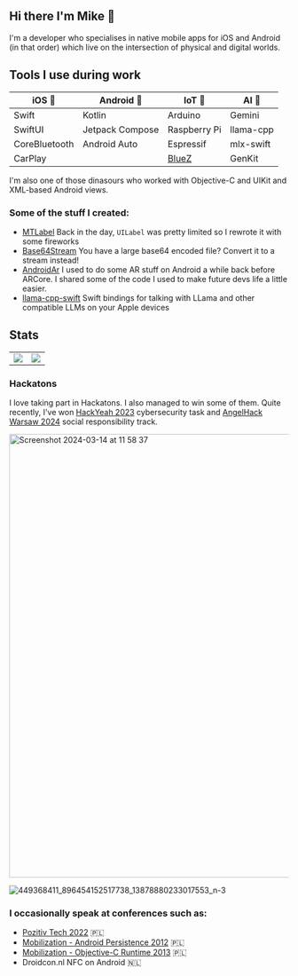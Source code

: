 ## Hi there I'm Mike 👋 

I'm a developer who specialises in native mobile apps for iOS and Android (in that order) which live on the intersection of physical and digital worlds.

## Tools I use during work 

| iOS 📱 | Android 🤖 | IoT 🦾 | AI 🧠
|---------|---------| --------- | ---------
| Swift  | Kotlin  | Arduino | Gemini
| SwiftUI  | Jetpack Compose | Raspberry Pi | llama-cpp
| CoreBluetooth  | Android Auto | Espressif | mlx-swift
|  CarPlay | | [BlueZ](http://www.bluez.org) | GenKit

I'm also one of those dinasours who worked with Objective-C and UIKit and XML-based Android views.

### Some of the stuff I created:

- [MTLabel](https://github.com/srgtuszy/MTLabel) Back in the day, `UILabel` was pretty limited so I rewrote it with some fireworks
- [Base64Stream](https://github.com/srgtuszy/Base64Stream) You have a large base64 encoded file? Convert it to a stream instead!
- [AndroidAr](https://github.com/srgtuszy/AndroidAr) I used to do some AR stuff on Android a while back before ARCore. I shared some of the code I used to make future devs life a little easier.
- [llama-cpp-swift](https://github.com/srgtuszy/llama-cpp-swift) Swift bindings for talking with LLama and other compatible LLMs on your Apple devices


## Stats

<div align="center">
  <table>
    <tr>
      <td align="center" valign="middle">
        <img src="https://github-readme-stats.vercel.app/api?username=srgtuszy&show_icons=true&theme=radical" />
      </td>
      <td align="center" valign="middle">
        <img src="https://github-readme-stats.vercel.app/api/top-langs/?username=srgtuszy&theme=radical" />
      </td>
    </tr>
  </table>
</div>

### Hackatons

I love taking part in Hackatons. I also managed to win some of them. Quite recently, I've won [HackYeah 2023](https://www.youtube.com/watch?v=KSgIre2zTdk) cybersecurity task and [AngelHack Warsaw 2024](https://angelhack.com/hackglobal/warsaw/) social responsibility track.


<img width="800" alt="Screenshot 2024-03-14 at 11 58 37" src="https://github.com/srgtuszy/srgtuszy/assets/290669/3ddde2bc-02e7-4e76-84d4-b4cf89d9a5d7">

![449368411_896454152517738_13878880233017553_n-3](https://github.com/user-attachments/assets/6920b20a-66c7-4e99-baa0-c0b4433f2cc3)


### I occasionally speak at conferences such as:

- [Pozitiv Tech 2022](https://www.youtube.com/watch?v=dnBIwZiI9zY&t=5s) 🇵🇱
- [Mobilization - Android Persistence 2012](https://www.youtube.com/watch?v=_uypUKZKNdM) 🇵🇱
- [Mobilization - Objective-C Runtime 2013](https://www.youtube.com/watch?v=-cY_2FmD6R4) 🇵🇱
- Droidcon.nl NFC on Android 🇳🇱
